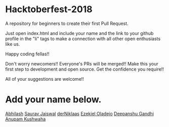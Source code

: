 # Hacktoberfest-2018
A repository for beginners to create their first Pull Request. 

Just open index.html and include your name and the link to your github profile in the "li" tags to make a connection with all other open enthusiasts like us.

Happy coding fellas!!

Don't worry newcomers!! Everyone's PRs will be merged!! Make this your first step to development and open source. Get the confidence you require!!

All of your suggestions are welcome!!

# Add your name below.
[Abhilash](http://iamabhilash.me)
[Saurav Jaiswal](https://sauravjaiswalsj.github.io/)
[derNiklaas](https://twitter.com/derNiklaas)
[Ezekiel Oladejo](https://twitter.com/iamwebwiz)
[Deepanshu Gandhi](#)
[Anupam Kushwaha](#)









